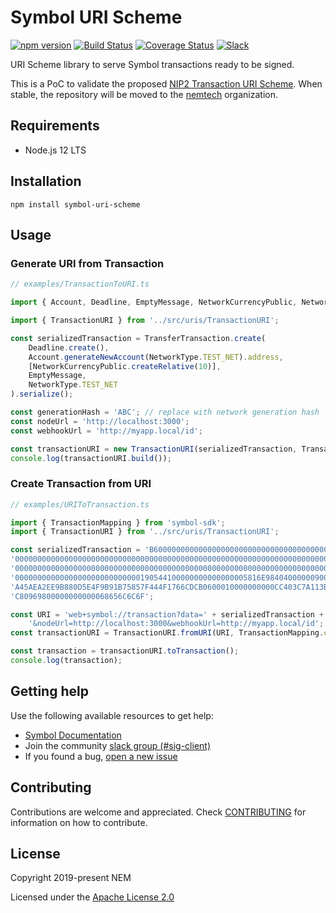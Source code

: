 # Symbol URI Scheme

[![npm version](https://badge.fury.io/js/symbol-uri-scheme.svg)](https://badge.fury.io/js/symbol-uri-scheme)
[![Build Status](https://travis-ci.com/nemtech/symbol-uri-scheme.svg?branch=main)](https://travis-ci.com/nemfoundation/symbol-uri-scheme)
[![Coverage Status](https://coveralls.io/repos/github/nemtech/symbol-uri-scheme/badge.svg?branch=main)](https://coveralls.io/github/nemtech/symbol-uri-scheme?branch=main)
[![Slack](https://img.shields.io/badge/chat-on%20slack-green.svg)](https://symbol.slack.com/messages/CB0UU89GS//)

URI Scheme library to serve Symbol transactions ready to be signed.

This is a PoC to validate the proposed [NIP2 Transaction URI Scheme](https://github.com/nemtech/NIP/issues/6). When stable, the repository will be moved to the [nemtech](https://github.com/nemtech) organization.

## Requirements

- Node.js 12 LTS

## Installation

``npm install symbol-uri-scheme``

## Usage

### Generate URI from Transaction

```ts
// examples/TransactionToURI.ts

import { Account, Deadline, EmptyMessage, NetworkCurrencyPublic, NetworkType, TransferTransaction, TransactionMapping } from 'symbol-sdk';

import { TransactionURI } from '../src/uris/TransactionURI';

const serializedTransaction = TransferTransaction.create(
    Deadline.create(),
    Account.generateNewAccount(NetworkType.TEST_NET).address,
    [NetworkCurrencyPublic.createRelative(10)],
    EmptyMessage,
    NetworkType.TEST_NET
).serialize();

const generationHash = 'ABC'; // replace with network generation hash
const nodeUrl = 'http://localhost:3000';
const webhookUrl = 'http://myapp.local/id';

const transactionURI = new TransactionURI(serializedTransaction, TransactionMapping.createFromPayload, generationHash, nodeUrl, webhookUrl);
console.log(transactionURI.build());

```

### Create Transaction from URI

```ts
// examples/URIToTransaction.ts

import { TransactionMapping } from 'symbol-sdk';
import { TransactionURI } from '../src/uris/TransactionURI';

const serializedTransaction = 'B600000000000000000000000000000000000000000' +
'0000000000000000000000000000000000000000000000000000000000000000000000000' +
'0000000000000000000000000000000000000000000000000000000000000000000000000' +
'0000000000000000000000000000190544100000000000000005816E98404000000900FFE' +
'A45AEA2EE9B880D5E4F9B91B75857F444F1766CDCB0600010000000000CC403C7A113BDF7' +
'C80969800000000000068656C6C6F';

const URI = 'web+symbol://transaction?data=' + serializedTransaction + '&generationHash=test' +
    '&nodeUrl=http://localhost:3000&webhookUrl=http://myapp.local/id';
const transactionURI = TransactionURI.fromURI(URI, TransactionMapping.createFromPayload);

const transaction = transactionURI.toTransaction();
console.log(transaction);

```

## Getting help

Use the following available resources to get help:

- [Symbol Documentation][docs]
- Join the community [slack group (#sig-client)][slack] 
- If you found a bug, [open a new issue][issues]

## Contributing

Contributions are welcome and appreciated. 
Check [CONTRIBUTING](CONTRIBUTING.md) for information on how to contribute.

## License

Copyright 2019-present NEM

Licensed under the [Apache License 2.0](LICENSE)

[self]: https://github.com/nemtech/symbol-uri-scheme
[docs]: https://nemtech.github.io
[issues]: https://github.com/nemtech/symbol-uri-scheme/issues
[slack]: https://join.slack.com/t/nem2/shared_invite/enQtMzY4MDc2NTg0ODgyLWZmZWRiMjViYTVhZjEzOTA0MzUyMTA1NTA5OWQ0MWUzNTA4NjM5OTJhOGViOTBhNjkxYWVhMWRiZDRkOTE0YmU
